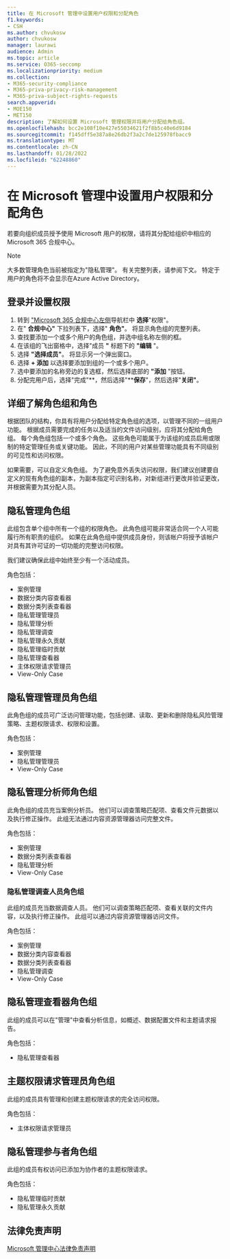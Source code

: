 ```yaml
---
title: 在 Microsoft 管理中设置用户权限和分配角色
f1.keywords:
- CSH
ms.author: chvukosw
author: chvukosw
manager: laurawi
audience: Admin
ms.topic: article
ms.service: O365-seccomp
ms.localizationpriority: medium
ms.collection:
- M365-security-compliance
- M365-priva-privacy-risk-management
- M365-priva-subject-rights-requests
search.appverid:
- MOE150
- MET150
description: 了解如何设置 Microsoft 管理权限并将用户分配给角色组。
ms.openlocfilehash: bcc2e108f10e427e55034621f2f8b5c40e6d9184
ms.sourcegitcommit: f145dff5e387a8e26db2f3a2c7de125978fbacc9
ms.translationtype: MT
ms.contentlocale: zh-CN
ms.lasthandoff: 01/28/2022
ms.locfileid: "62248860"
---
```

# <a name="set-user-permissions-and-assign-roles-in-microsoft-priva"></a>在 Microsoft 管理中设置用户权限和分配角色

若要向组织成员授予使用 Microsoft 用户的权限，请将其分配给组织中相应的Microsoft 365 合规中心。

> [!NOTE]
> 大多数管理角色当前被指定为"隐私管理"。 有关完整列表，请参阅下文。 特定于用户的角色将不会显示在Azure Active Directory。

## <a name="sign-in-and-set-permissions"></a>登录并设置权限

1. 转到 ["Microsoft 365 合规中心左侧](https://compliance.microsoft.com/)导航栏中 **选择**"权限"。  
2. 在" **合规中心"** 下拉列表下，选择" **角色"**。 将显示角色组的完整列表。
3. 查找要添加一个或多个用户的角色组，并选中组名称左侧的框。
4. 在该组的飞出窗格中，选择"成员 **"** 标题下的 **"编辑** "。  
5. 选择 **"选择成员"**。 将显示另一个弹出窗口。
6. 选择 **+ 添加** 以选择要添加到组的一个或多个用户。  
7. 选中要添加的名称旁边的复选框，然后选择底部的 **"添加** "按钮。  
8. 分配完用户后，选择"完成"**，然后选择"****保存**"，然后选择"**关闭"**。

## <a name="learn-more-about-role-groups-and-roles"></a>详细了解角色组和角色

根据团队的结构，你具有将用户分配给特定角色组的选项，以管理不同的一组用户功能。 根据成员需要完成的任务以及适当的文件访问级别，应将其分配给角色组。 每个角色组包括一个或多个角色。 这些角色可能属于为该组的成员启用或限制的特定管理任务或关键功能。 因此，不同的用户对某些管理功能具有不同级别的可见性和访问权限。

如果需要，可以自定义角色组。 为了避免意外丢失访问权限，我们建议创建要自定义的现有角色组的副本，为副本指定可识别名称，对新组进行更改并验证更改，并根据需要为其分配人员。

## <a name="privacy-management-role-group"></a>隐私管理角色组

此组包含单个组中所有一个组的权限角色。 此角色组可能非常适合同一个人可能履行所有职责的组织。 如果在此角色组中提供成员身份，则该帐户将授予该帐户对具有其许可证的一切功能的完整访问权限。

我们建议确保此组中始终至少有一个活动成员。

角色包括：

- 案例管理  
- 数据分类内容查看器  
- 数据分类列表查看器  
- 隐私管理管理员  
- 隐私管理分析  
- 隐私管理调查  
- 隐私管理永久贡献  
- 隐私管理临时贡献  
- 隐私管理查看器  
- 主体权限请求管理员  
- View-Only Case

## <a name="privacy-management-administrators-role-group"></a>隐私管理管理员角色组

此角色组的成员可广泛访问管理功能，包括创建、读取、更新和删除隐私风险管理策略、主题权限请求、权限和设置。

角色包括：

- 案例管理  
- 隐私管理管理员  
- View-Only Case

## <a name="privacy-management-analysts-role-group"></a>隐私管理分析师角色组

此角色组的成员充当案例分析员。 他们可以调查策略匹配项、查看文件元数据以及执行修正操作。 此组无法通过内容资源管理器访问完整文件。

角色包括：

- 案例管理  
- 数据分类列表查看器  
- 隐私管理分析  
- View-Only Case

### <a name="privacy-management-investigators-role-group"></a>隐私管理调查人员角色组

此组的成员充当数据调查人员。 他们可以调查策略匹配项、查看关联的文件内容，以及执行修正操作。 此组可以通过内容资源管理器访问文件。

角色包括：

- 案例管理  
- 数据分类内容查看器  
- 数据分类列表查看器  
- 隐私管理调查  
- View-Only Case

## <a name="privacy-management-viewer-role-group"></a>隐私管理查看器角色组

此组的成员可以在"管理"中查看分析信息，如概述、数据配置文件和主题请求报告。

角色包括：

- 隐私管理查看器

## <a name="subject-rights-request-administrators-role-group"></a>主题权限请求管理员角色组

此组的成员具有管理和创建主题权限请求的完全访问权限。

角色包括：

- 主体权限请求管理员

## <a name="privacy-management-contributors-role-group"></a>隐私管理参与者角色组

此组的成员有权访问已添加为协作者的主题权限请求。  

角色包括：

- 隐私管理临时贡献  
- 隐私管理永久贡献

## <a name="legal-disclaimer"></a>法律免责声明

[Microsoft 管理中心法律免责声明](priva-disclaimer.md)